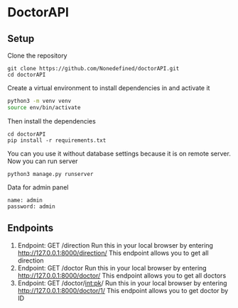 # DoctorAPI

## Setup
Clone the repository
```
git clone https://github.com/Nonedefined/doctorAPI.git
cd doctorAPI
```
Create a virtual environment to install dependencies in and activate it
```sh
python3 -m venv venv
source env/bin/activate
```
Then install the dependencies
```
cd doctorAPI
pip install -r requirements.txt
```
You can you use it without database settings because it is on remote server.
Now you can run server
```
python3 manage.py runserver
```
Data for admin panel
```
name: admin
password: admin
```
## Endpoints
1. Endpoint: GET /direction
Run this in your local browser by entering http://127.0.0.1:8000/direction/
This endpoint allows you to get all direction
2. Endpoint: GET /doctor
Run this in your local browser by entering http://127.0.0.1:8000/doctor/
This endpoint allows you to get all doctors
3. Endpoint: GET /doctor/<int:pk>/
Run this in your local browser by entering http://127.0.0.1:8000/doctor/1/
This endpoint allows you to get doctor by ID

